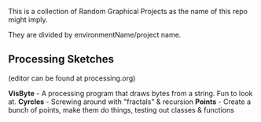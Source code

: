 This is a collection of Random Graphical Projects as the name of this repo might imply.

They are divided by environmentName/project name. 

## Processing Sketches
(editor can be found at processing.org)

**VisByte** - A processing program that draws bytes from a string. Fun to look at. 
**Cyrcles** - Screwing around with "fractals" & recursion
**Points** - Create a bunch of points, make them do things, testing out classes & functions